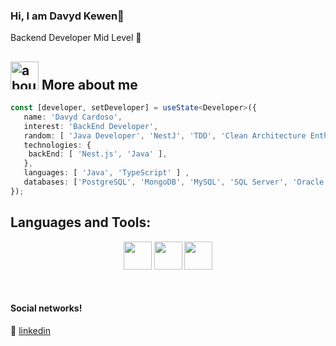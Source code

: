 
### Hi, I am Davyd Kewen👋

Backend Developer Mid Level 🚀<br/>


## <img width="45" alt="about" src="https://cdn.jsdelivr.net/gh/devicons/devicon/icons/npm/npm-original-wordmark.svg"> More about me

<!-- <img align="right" width="300" src="https://i2.wp.com/allhtaccess.info/wp-content/uploads/2018/03/programming.gif?fit=1281%2C716&ssl=1" /> -->

```TypeScript
const [developer, setDeveloper] = useState<Developer>({
   name: 'Davyd Cardoso',
   interest: 'BackEnd Developer',
   random: [ 'Java Developer', 'NestJ', 'TDD', 'Clean Architecture Enthusiast' ],   
   technologies: {
	backEnd: [ 'Nest.js', 'Java' ],
   },
   languages: [ 'Java', 'TypeScript' ] ,
   databases: ['PostgreSQL', 'MongoDB', 'MySQL', 'SQL Server', 'Oracle'],
});
```

## **Languages and Tools:**  

<div align="center">	
	<img height="45" src="https://cdn.jsdelivr.net/gh/devicons/devicon@latest/icons/elixir/elixir-original.svg" />
	<img height="45" src="https://cdn.jsdelivr.net/gh/devicons/devicon/icons/java/java-original.svg" />
	<img height="45" src="https://cdn.jsdelivr.net/gh/devicons/devicon@latest/icons/react/react-original.svg" />  
</div>





[linkedin]: https://www.linkedin.com/in/davyd-cardoso/
<br>

#### Social networks!

👔 [linkedin][linkedin]

